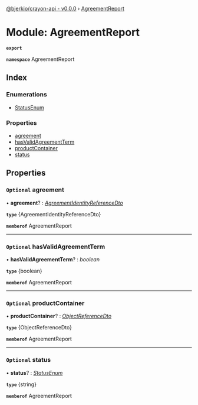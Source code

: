 [@bjerkio/crayon-api - v0.0.0](../README.md) › [AgreementReport](agreementreport.md)

# Module: AgreementReport

**`export`** 

**`namespace`** AgreementReport

## Index

### Enumerations

* [StatusEnum](../enums/agreementreport.statusenum.md)

### Properties

* [agreement](agreementreport.md#optional-agreement)
* [hasValidAgreementTerm](agreementreport.md#optional-hasvalidagreementterm)
* [productContainer](agreementreport.md#optional-productcontainer)
* [status](agreementreport.md#optional-status)

## Properties

### `Optional` agreement

• **agreement**? : *[AgreementIdentityReferenceDto](../interfaces/agreementidentityreferencedto.md)*

**`type`** {AgreementIdentityReferenceDto}

**`memberof`** AgreementReport

___

### `Optional` hasValidAgreementTerm

• **hasValidAgreementTerm**? : *boolean*

**`type`** {boolean}

**`memberof`** AgreementReport

___

### `Optional` productContainer

• **productContainer**? : *[ObjectReferenceDto](../interfaces/objectreferencedto.md)*

**`type`** {ObjectReferenceDto}

**`memberof`** AgreementReport

___

### `Optional` status

• **status**? : *[StatusEnum](../enums/agreementreport.statusenum.md)*

**`type`** {string}

**`memberof`** AgreementReport

